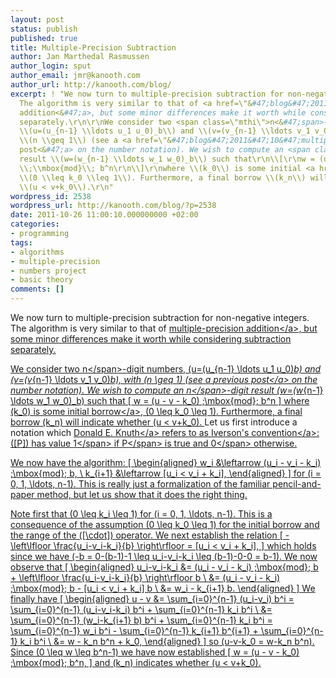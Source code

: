 ```yaml
---
layout: post
status: publish
published: true
title: Multiple-Precision Subtraction
author: Jan Marthedal Rasmussen
author_login: sput
author_email: jmr@kanooth.com
author_url: http://kanooth.com/blog/
excerpt: ! "We now turn to multiple-precision subtraction for non-negative integers.
  The algorithm is very similar to that of <a href=\"&#47;blog&#47;2011&#47;10&#47;multiple-precision-addition.html\">multiple-precision
  addition<&#47;a>, but some minor differences make it worth while considering subtraction
  separately.\r\n\r\nWe consider two <span class=\"mthi\">n<&#47;span>-digit numbers,
  \\(u=(u_{n-1} \\ldots u_1 u_0)_b\\) and \\(v=(v_{n-1} \\ldots v_1 v_0)_b\\), with
  \\(n \\geq 1\\) (see a <a href=\"&#47;blog&#47;2011&#47;10&#47;multiple-precision-number-representation.html\">previous
  post<&#47;a> on the number notation). We wish to compute an <span class=\"mthi\">n<&#47;span>-digit
  result \\(w=(w_{n-1} \\ldots w_1 w_0)_b\\) such that\r\n\\[\r\nw = (u - v - k_0)
  \\;\\mbox{mod}\\; b^n\r\n\\]\r\nwhere \\(k_0\\) is some initial <a href=\"http:&#47;&#47;mathworld.wolfram.com&#47;Borrow.html\">borrow<&#47;a>,
  \\(0 \\leq k_0 \\leq 1\\). Furthermore, a final borrow \\(k_n\\) will indicate whether
  \\(u < v+k_0\\).\r\n"
wordpress_id: 2538
wordpress_url: http://kanooth.com/blog/?p=2538
date: 2011-10-26 11:00:10.000000000 +02:00
categories:
- programming
tags:
- algorithms
- multiple-precision
- numbers project
- basic theory
comments: []
---
```

We now turn to multiple-precision subtraction for non-negative integers. The algorithm is very similar to that of <a href="&#47;blog&#47;2011&#47;10&#47;multiple-precision-addition.html">multiple-precision addition<&#47;a>, but some minor differences make it worth while considering subtraction separately.

We consider two <span class="mthi">n<&#47;span>-digit numbers, \(u=(u_{n-1} \ldots u_1 u_0)_b\) and \(v=(v_{n-1} \ldots v_1 v_0)_b\), with \(n \geq 1\) (see a <a href="&#47;blog&#47;2011&#47;10&#47;multiple-precision-number-representation.html">previous post<&#47;a> on the number notation). We wish to compute an <span class="mthi">n<&#47;span>-digit result \(w=(w_{n-1} \ldots w_1 w_0)_b\) such that
\[
w = (u - v - k_0) \;\mbox{mod}\; b^n
\]
where \(k_0\) is some initial <a href="http:&#47;&#47;mathworld.wolfram.com&#47;Borrow.html">borrow<&#47;a>, \(0 \leq k_0 \leq 1\). Furthermore, a final borrow \(k_n\) will indicate whether \(u < v+k_0\).
<a id="more"></a><a id="more-2538"></a>
Let us first introduce a notation which <a href="http:&#47;&#47;www-cs-faculty.stanford.edu&#47;~uno&#47;">Donald E. Knuth<&#47;a> refers to as <a href="http:&#47;&#47;en.wikipedia.org&#47;wiki&#47;Iverson_bracket">Iverson's convention<&#47;a>: \([P]\) has value <span class="mthn">1<&#47;span> if <span class="mthi">P<&#47;span> is true and <span class="mthn">0<&#47;span> otherwise.

We now have the algorithm:
\[
\begin{aligned}
w_i     &\leftarrow (u_i - v_i - k_i) \;\mbox{mod}\; b, \\ 
k_{i+1} &\leftarrow [u_i < v_i + k_i],
\end{aligned}
\]
for \(i = 0, 1, \ldots, n-1\). This is really just a formalization of the familiar pencil-and-paper method, but let us show that it does the right thing.

Note first that \(0 \leq k_i \leq 1\) for \(i = 0, 1, \ldots, n-1\). This is a consequence of the assumption \(0 \leq k_0 \leq 1\) for the initial borrow and the range of the \([\cdot]\) operator. We next establish the relation
\[
-\left\lfloor \frac{u_i-v_i-k_i}{b} \right\rfloor = [u_i < v_i + k_i],
\]
which holds since we have \(-b = 0-(b-1)-1 \leq u_i-v_i-k_i \leq (b-1)-0-0 = b-1\). We now observe that
\[
\begin{aligned}
u_i-v_i-k_i &= (u_i - v_i - k_i) \;\mbox{mod}\; b + \left\lfloor \frac{u_i-v_i-k_i}{b} \right\rfloor b \\
            &= (u_i - v_i - k_i) \;\mbox{mod}\; b - [u_i < v_i + k_i] b \\
            &= w_i - k_{i+1} b.
\end{aligned}
\]
We finally have
\[
\begin{aligned}
u - v &= \sum_{i=0}^{n-1} (u_i-v_i) b^i = \sum_{i=0}^{n-1} (u_i-v_i-k_i) b^i + \sum_{i=0}^{n-1} k_i b^i \\
      &= \sum_{i=0}^{n-1} (w_i-k_{i+1} b) b^i + \sum_{i=0}^{n-1} k_i b^i = \sum_{i=0}^{n-1} w_i b^i - \sum_{i=0}^{n-1} k_{i+1} b^{i+1} + \sum_{i=0}^{n-1} k_i b^i \\
      &= w - k_n b^n + k_0,
\end{aligned}
\]
so \(u-v-k_0 = w-k_n b^n\). Since \(0 \leq w \leq b^n-1\) we have now established
\[
w = (u - v - k_0) \;\mbox{mod}\; b^n,
\]
and \(k_n\) indicates whether \(u < v+k_0\).
